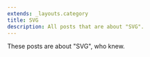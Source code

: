 ```yaml
---
extends: _layouts.category
title: SVG
description: All posts that are about "SVG".
---
```

          
These posts are about "SVG", who knew.
          